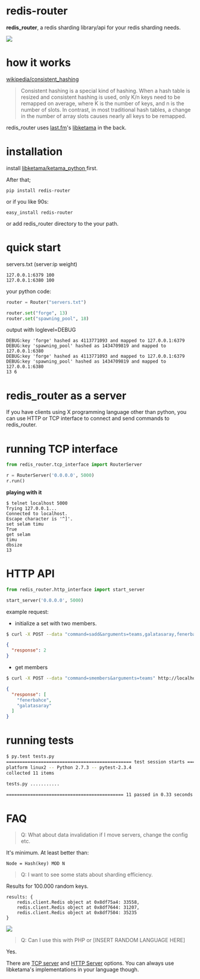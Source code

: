 redis-router
============

<strong>redis_router</strong>, a redis sharding library/api for your redis sharding needs.

<img src="https://raw.github.com/emre/redis-router/master/workflow.png">

how it works
==============

<a href="http://en.wikipedia.org/wiki/Consistent_hashing">wikipedia/consistent_hashing</a>

> Consistent hashing is a special kind of hashing. When a hash table is resized and consistent hashing is used,
> only K/n keys need to be remapped on average, where K is the number of keys, and n is the number of slots.
> In contrast, in most traditional hash tables, a change in the number of array slots causes
> nearly all keys to be remapped.

redis_router uses <a href="http://last.fm">last.fm</a>'s <a href="https://github.com/RJ/ketama">
libketama</a> in the back.</li>

installation
==========

install <a href="https://github.com/RJ/ketama">libketama/ketama_python </a> first.

After that;

```
pip install redis-router
```
or if you like 90s:

```
easy_install redis-router
```

or add redis_router directory to the your path.


quick start
============


servers.txt (server:ip weight)
``` 
127.0.0.1:6379 100
127.0.0.1:6380 100
```

your python code:

``` python
router = Router("servers.txt")

router.set("forge", 13)
router.set("spawning_pool", 18)
```

output with loglevel=DEBUG

```
DEBUG:key 'forge' hashed as 4113771093 and mapped to 127.0.0.1:6379
DEBUG:key 'spawning_pool' hashed as 1434709819 and mapped to 127.0.0.1:6380
DEBUG:key 'forge' hashed as 4113771093 and mapped to 127.0.0.1:6379
DEBUG:key 'spawning_pool' hashed as 1434709819 and mapped to 127.0.0.1:6380
13 6
```

redis_router as a server
========================================
If you have clients using X programming language other than python, you can use HTTP or TCP interface to connect 
and send commands to redis_router.

running TCP interface
=======================

``` python
from redis_router.tcp_interface import RouterServer

r = RouterServer('0.0.0.0', 5000)
r.run()
```

<strong>playing with it</strong>
```
$ telnet localhost 5000
Trying 127.0.0.1...
Connected to localhost.
Escape character is '^]'.
set selam timu
True
get selam
timu
dbsize
13
```

HTTP API
=============

``` python
from redis_router.http_interface import start_server

start_server('0.0.0.0', 5000)
```

example request:

* initialize a set with two members.

``` bash
$ curl -X POST --data "command=sadd&arguments=teams,galatasaray,fenerbahce" http://localhost:5000 
```
``` json
{
  "response": 2
}
```
* get members

``` bash
$ curl -X POST --data "command=smembers&arguments=teams" http://localhost:5000
```

``` json
{
  "response": [
    "fenerbahce", 
    "galatasaray"
  ]
}
```

running tests
=================
``` bash
$ py.test tests.py 
=============================================== test session starts =========================
platform linux2 -- Python 2.7.3 -- pytest-2.3.4
collected 11 items 

tests.py ...........

============================================ 11 passed in 0.33 seconds ======================
```

FAQ
=========
 > Q: What about data invalidation if I move servers, change the config etc.

It's minimum. At least better than:
```
Node = Hash(key) MOD N
```

> Q: I want to see some stats about sharding efficiency.

Results for 100.000 random keys.
```
results: {
    redis.client.Redis object at 0x8df75a4: 33558,
    redis.client.Redis object at 0x8df7644: 31207,
    redis.client.Redis object at 0x8df7504: 35235
}
```
<img src="https://raw.github.com/emre/redis-router/master/shardacross.png">

> Q: Can I use this with PHP or [INSERT RANDOM LANGUAGE HERE]

Yes.

There are <a href="https://github.com/emre/redis-router/blob/master/redis_router/tcp_interface.py">TCP server</a> 
and <a href="https://github.com/emre/redis-router/blob/master/redis_router/http_interface.py">HTTP Server</a> options</a>. 
You can always use libketama's implementations in your language though.


 




